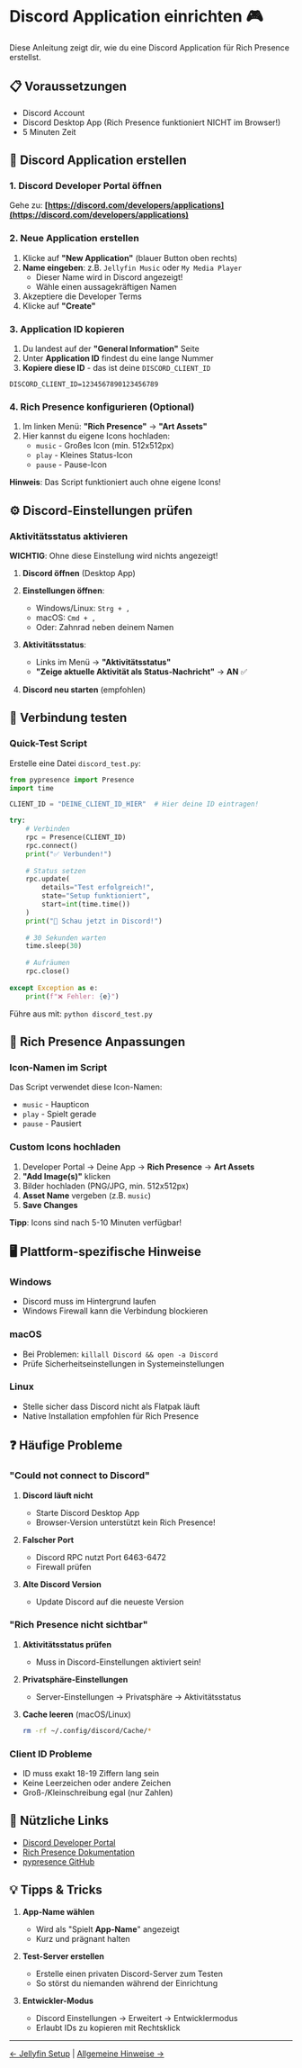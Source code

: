 # Discord Application einrichten 🎮

Diese Anleitung zeigt dir, wie du eine Discord Application für Rich Presence erstellst.

## 📋 Voraussetzungen

- Discord Account
- Discord Desktop App (Rich Presence funktioniert NICHT im Browser!)
- 5 Minuten Zeit

## 🚀 Discord Application erstellen

### 1. Discord Developer Portal öffnen

Gehe zu: **[https://discord.com/developers/applications](https://discord.com/developers/applications)**

### 2. Neue Application erstellen

1. Klicke auf **"New Application"** (blauer Button oben rechts)
2. **Name eingeben**: z.B. `Jellyfin Music` oder `My Media Player`
   - Dieser Name wird in Discord angezeigt!
   - Wähle einen aussagekräftigen Namen
3. Akzeptiere die Developer Terms
4. Klicke auf **"Create"**

### 3. Application ID kopieren

1. Du landest auf der **"General Information"** Seite
2. Unter **Application ID** findest du eine lange Nummer
3. **Kopiere diese ID** - das ist deine `DISCORD_CLIENT_ID`

```env
DISCORD_CLIENT_ID=1234567890123456789
```

### 4. Rich Presence konfigurieren (Optional)

1. Im linken Menü: **"Rich Presence"** → **"Art Assets"**
2. Hier kannst du eigene Icons hochladen:
   - `music` - Großes Icon (min. 512x512px)
   - `play` - Kleines Status-Icon
   - `pause` - Pause-Icon

**Hinweis**: Das Script funktioniert auch ohne eigene Icons!

## ⚙️ Discord-Einstellungen prüfen

### Aktivitätsstatus aktivieren

**WICHTIG**: Ohne diese Einstellung wird nichts angezeigt!

1. **Discord öffnen** (Desktop App)
2. **Einstellungen öffnen**:
   - Windows/Linux: `Strg + ,`
   - macOS: `Cmd + ,`
   - Oder: Zahnrad neben deinem Namen

3. **Aktivitätsstatus**:
   - Links im Menü → **"Aktivitätsstatus"**
   - **"Zeige aktuelle Aktivität als Status-Nachricht"** → **AN** ✅

4. **Discord neu starten** (empfohlen)

## 🧪 Verbindung testen

### Quick-Test Script

Erstelle eine Datei `discord_test.py`:

```python
from pypresence import Presence
import time

CLIENT_ID = "DEINE_CLIENT_ID_HIER"  # Hier deine ID eintragen!

try:
    # Verbinden
    rpc = Presence(CLIENT_ID)
    rpc.connect()
    print("✅ Verbunden!")
    
    # Status setzen
    rpc.update(
        details="Test erfolgreich!",
        state="Setup funktioniert",
        start=int(time.time())
    )
    print("📢 Schau jetzt in Discord!")
    
    # 30 Sekunden warten
    time.sleep(30)
    
    # Aufräumen
    rpc.close()
    
except Exception as e:
    print(f"❌ Fehler: {e}")
```

Führe aus mit: `python discord_test.py`

## 🎨 Rich Presence Anpassungen

### Icon-Namen im Script

Das Script verwendet diese Icon-Namen:
- `music` - Haupticon
- `play` - Spielt gerade
- `pause` - Pausiert

### Custom Icons hochladen

1. Developer Portal → Deine App → **Rich Presence** → **Art Assets**
2. **"Add Image(s)"** klicken
3. Bilder hochladen (PNG/JPG, min. 512x512px)
4. **Asset Name** vergeben (z.B. `music`)
5. **Save Changes**

**Tipp**: Icons sind nach 5-10 Minuten verfügbar!

## 🖥️ Plattform-spezifische Hinweise

### Windows
- Discord muss im Hintergrund laufen
- Windows Firewall kann die Verbindung blockieren

### macOS
- Bei Problemen: `killall Discord && open -a Discord`
- Prüfe Sicherheitseinstellungen in Systemeinstellungen

### Linux
- Stelle sicher dass Discord nicht als Flatpak läuft
- Native Installation empfohlen für Rich Presence

## ❓ Häufige Probleme

### "Could not connect to Discord"

1. **Discord läuft nicht**
   - Starte Discord Desktop App
   - Browser-Version unterstützt kein Rich Presence!

2. **Falscher Port**
   - Discord RPC nutzt Port 6463-6472
   - Firewall prüfen

3. **Alte Discord Version**
   - Update Discord auf die neueste Version

### "Rich Presence nicht sichtbar"

1. **Aktivitätsstatus prüfen**
   - Muss in Discord-Einstellungen aktiviert sein!

2. **Privatsphäre-Einstellungen**
   - Server-Einstellungen → Privatsphäre → Aktivitätsstatus

3. **Cache leeren** (macOS/Linux)
   ```bash
   rm -rf ~/.config/discord/Cache/*
   ```

### Client ID Probleme

- ID muss exakt 18-19 Ziffern lang sein
- Keine Leerzeichen oder andere Zeichen
- Groß-/Kleinschreibung egal (nur Zahlen)

## 🔗 Nützliche Links

- [Discord Developer Portal](https://discord.com/developers/applications)
- [Rich Presence Dokumentation](https://discord.com/developers/docs/rich-presence/how-to)
- [pypresence GitHub](https://github.com/qwertyquerty/pypresence)

## 💡 Tipps & Tricks

1. **App-Name wählen**
   - Wird als "Spielt **App-Name**" angezeigt
   - Kurz und prägnant halten

2. **Test-Server erstellen**
   - Erstelle einen privaten Discord-Server zum Testen
   - So störst du niemanden während der Einrichtung

3. **Entwickler-Modus**
   - Discord Einstellungen → Erweitert → Entwicklermodus
   - Erlaubt IDs zu kopieren mit Rechtsklick

---

[← Jellyfin Setup](jellyfin-setup.md) | [Allgemeine Hinweise →](general-info.md)